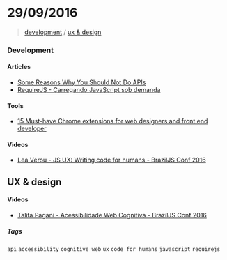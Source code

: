 # 29/09/2016

> [development](#development) / [ux & design](ux--design)

### Development

#### Articles
- [Some Reasons Why You Should Not Do APIs](https://medium.com/startup-grind/some-reasons-why-you-should-not-do-apis-e075618ef3ab#.i39t0ut67)
- [RequireJS - Carregando JavaScript sob demanda](http://blog.da2k.com.br/2015/01/18/requirejs-carregando-javacript-sob-demanda/)

#### Tools
- [15 Must-have Chrome extensions for web designers and front end developer](https://medium.muz.li/15-must-have-chrome-extensions-for-web-designers-and-front-end-developer-b12c1bd9490c#.4p1r9jgaz)

#### Videos
- [Lea Verou - JS UX: Writing code for humans - BrazilJS Conf 2016](https://www.youtube.com/watch?v=loj3CLHovt0)


## UX & design

#### Videos
- [Talita Pagani - Acessibilidade Web Cognitiva - BrazilJS Conf 2016](https://www.youtube.com/watch?v=igGOeem6y4w&)

##### Tags

`api` `accessibility` `cognitive web` `ux` `code for humans` `javascript` `requirejs`